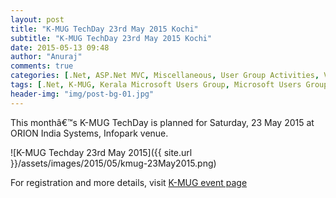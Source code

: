 ```yaml
---
layout: post
title: "K-MUG TechDay 23rd May 2015 Kochi"
subtitle: "K-MUG TechDay 23rd May 2015 Kochi"
date: 2015-05-13 09:48
author: "Anuraj"
comments: true
categories: [.Net, ASP.Net MVC, Miscellaneous, User Group Activities, Visual Studio, Web API]
tags: [.Net, K-MUG, Kerala Microsoft Users Group, Microsoft Users Group]
header-img: "img/post-bg-01.jpg"
---
```

This monthâ€™s K-MUG TechDay is planned for Saturday, 23 May 2015 at ORION India Systems, Infopark venue.

![K-MUG Techday 23rd May 2015]({{ site.url }}/assets/images/2015/05/kmug-23May2015.png)

For registration and more details, visit <a href="http://k-mug.org/content/UGMeet23052015.aspx" target="_blank">K-MUG event page</a>
